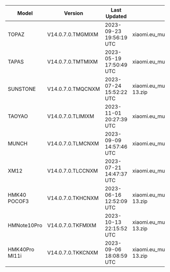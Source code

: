 | Model | Version | Last Updated | File Name | Size | Download Link |
| ---- | ---- | ---- | ---- | ---- | ---- |
| TOPAZ | V14.0.7.0.TMGMIXM | 2023-09-23 19:56:19 UTC | xiaomi.eu_multi_TOPAZ_V14.0.7.0.TMGMIXM_v14-13.zip | 4.5 GB | [SourceForge](https://sourceforge.net/projects/xiaomi-eu-multilang-miui-roms/files/xiaomi.eu/MIUI-STABLE-RELEASES/MIUIv14/xiaomi.eu_multi_TOPAZ_V14.0.7.0.TMGMIXM_v14-13.zip/download) |
| TAPAS | V14.0.7.0.TMTMIXM | 2023-05-19 17:50:49 UTC | xiaomi.eu_multi_TAPAS_V14.0.7.0.TMTMIXM_v14-13.zip | 4.4 GB | [SourceForge](https://sourceforge.net/projects/xiaomi-eu-multilang-miui-roms/files/xiaomi.eu/MIUI-STABLE-RELEASES/MIUIv14/xiaomi.eu_multi_TAPAS_V14.0.7.0.TMTMIXM_v14-13.zip/download) |
| SUNSTONE | V14.0.7.0.TMQCNXM | 2023-07-24 15:52:22 UTC | xiaomi.eu_multi_SUNSTONE_V14.0.7.0.TMQCNXM_v14-13.zip | 4.1 GB | [SourceForge](https://sourceforge.net/projects/xiaomi-eu-multilang-miui-roms/files/xiaomi.eu/MIUI-STABLE-RELEASES/MIUIv14/xiaomi.eu_multi_SUNSTONE_V14.0.7.0.TMQCNXM_v14-13.zip/download) |
| TAOYAO | V14.0.7.0.TLIMIXM | 2023-11-01 20:27:39 UTC | xiaomi.eu_multi_TAOYAO_V14.0.7.0.TLIMIXM_v14-13.zip | 4.8 GB | [SourceForge](https://sourceforge.net/projects/xiaomi-eu-multilang-miui-roms/files/xiaomi.eu/MIUI-STABLE-RELEASES/MIUIv14/xiaomi.eu_multi_TAOYAO_V14.0.7.0.TLIMIXM_v14-13.zip/download) |
| MUNCH | V14.0.7.0.TLMCNXM | 2023-09-09 14:57:46 UTC | xiaomi.eu_multi_MUNCH_V14.0.7.0.TLMCNXM_v14-13.zip | 4.5 GB | [SourceForge](https://sourceforge.net/projects/xiaomi-eu-multilang-miui-roms/files/xiaomi.eu/MIUI-STABLE-RELEASES/MIUIv14/xiaomi.eu_multi_MUNCH_V14.0.7.0.TLMCNXM_v14-13.zip/download) |
| XM12 | V14.0.7.0.TLCCNXM | 2023-07-21 14:47:37 UTC | xiaomi.eu_multi_XM12_V14.0.7.0.TLCCNXM_v14-13.zip | 5.1 GB | [SourceForge](https://sourceforge.net/projects/xiaomi-eu-multilang-miui-roms/files/xiaomi.eu/MIUI-STABLE-RELEASES/MIUIv14/xiaomi.eu_multi_XM12_V14.0.7.0.TLCCNXM_v14-13.zip/download) |
| HMK40 POCOF3 | V14.0.7.0.TKHCNXM | 2023-06-16 12:52:09 UTC | xiaomi.eu_multi_HMK40_POCOF3_V14.0.7.0.TKHCNXM_v14-13.zip | 4.3 GB | [SourceForge](https://sourceforge.net/projects/xiaomi-eu-multilang-miui-roms/files/xiaomi.eu/MIUI-STABLE-RELEASES/MIUIv14/xiaomi.eu_multi_HMK40_POCOF3_V14.0.7.0.TKHCNXM_v14-13.zip/download) |
| HMNote10Pro | V14.0.7.0.TKFMIXM | 2023-10-13 22:15:52 UTC | xiaomi.eu_multi_HMNote10Pro_V14.0.7.0.TKFMIXM_v14-13.zip | 4.0 GB | [SourceForge](https://sourceforge.net/projects/xiaomi-eu-multilang-miui-roms/files/xiaomi.eu/MIUI-STABLE-RELEASES/MIUIv14/xiaomi.eu_multi_HMNote10Pro_V14.0.7.0.TKFMIXM_v14-13.zip/download) |
| HMK40Pro MI11i | V14.0.7.0.TKKCNXM | 2023-09-06 18:08:59 UTC | xiaomi.eu_multi_HMK40Pro_MI11i_V14.0.7.0.TKKCNXM_v14-13.zip | 4.8 GB | [SourceForge](https://sourceforge.net/projects/xiaomi-eu-multilang-miui-roms/files/xiaomi.eu/MIUI-STABLE-RELEASES/MIUIv14/xiaomi.eu_multi_HMK40Pro_MI11i_V14.0.7.0.TKKCNXM_v14-13.zip/download) |
